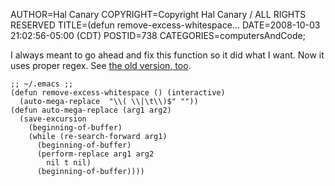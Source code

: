 AUTHOR=Hal Canary
COPYRIGHT=Copyright Hal Canary / ALL RIGHTS RESERVED
TITLE=(defun remove-excess-whitespace...
DATE=2008-10-03 21:02:56-05:00 (CDT)
POSTID=738
CATEGORIES=computersAndCode;

I always meant to go ahead and fix this function so it did what I want. Now it uses proper regex. See [the old version, too](https://halcanary.org/vv/2004/02/18/176/).

    ;; ~/.emacs ;;
    (defun remove-excess-whitespace () (interactive)
      (auto-mega-replace  "\\( \\|\t\\)$" ""))
    (defun auto-mega-replace (arg1 arg2)
      (save-excursion
        (beginning-of-buffer)
        (while (re-search-forward arg1)
          (beginning-of-buffer)
          (perform-replace arg1 arg2
            nil t nil)
          (beginning-of-buffer))))

